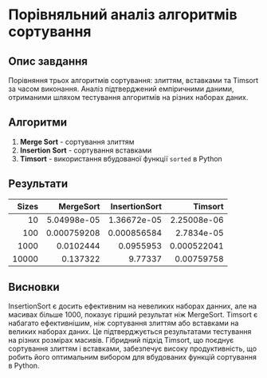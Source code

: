 # Порівняльний аналіз алгоритмів сортування

## Опис завдання

Порівняння трьох алгоритмів сортування: злиттям, вставками та Timsort за часом виконання. Аналіз підтверджений емпіричними даними, отриманими шляхом тестування алгоритмів на різних наборах даних.

## Алгоритми

1. **Merge Sort** - сортування злиттям
2. **Insertion Sort** - сортування вставками
3. **Timsort** - використання вбудованої функції `sorted` в Python

## Результати

|   Sizes |   MergeSort |   InsertionSort |     Timsort |
|--------:|------------:|----------------:|------------:|
|      10 | 5.04998e-05 |     1.36672e-05 | 2.25008e-06 |
|     100 | 0.000759208 |     0.000856584 | 2.7834e-05  |
|    1000 | 0.0102444   |     0.0955953   | 0.000522041 |
|   10000 | 0.137322    |     9.77337     | 0.00759758  |

## Висновки

InsertionSort є досить ефективним на невеликих наборах данних, але на масивах більше 1000, показує гірший результат ніж MergeSort.
Timsort є набагато ефективнішим, ніж сортування злиттям або вставками на великих наборах даних. Це підтверджується результатами тестування на різних розмірах масивів. Гібридний підхід Timsort, що поєднує сортування злиттям і вставками, забезпечує високу продуктивність, що робить його оптимальним вибором для вбудованих функцій сортування в Python.
